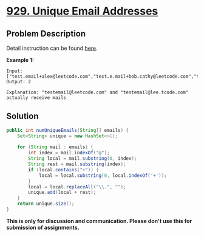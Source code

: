 # [929. Unique Email Addresses][title]

## Problem Description

Detail instruction can be found [here][title].

**Example 1:**

```
Input: ["test.email+alex@leetcode.com","test.e.mail+bob.cathy@leetcode.com","testemail+david@lee.tcode.com"]
Output: 2

Explanation: "testemail@leetcode.com" and "testemail@lee.tcode.com" actually receive mails
```

## Solution

```java
public int numUniqueEmails(String[] emails) {
    Set<String> unique = new HashSet<>();
    
    for (String mail : emails) {
        int index = mail.indexOf("@");
        String local = mail.substring(0, index);
        String rest = mail.substring(index);
        if (local.contains("+")) {
            local = local.substring(0, local.indexOf('+'));
        }
        local = local.replaceAll("\\.", "");
        unique.add(local + rest);
    }
    return unique.size();
}
```

**This is only for discussion and communication. Please don't use this for submission of assignments.**

[title]: https://leetcode.com/problems/unique-email-addresses/